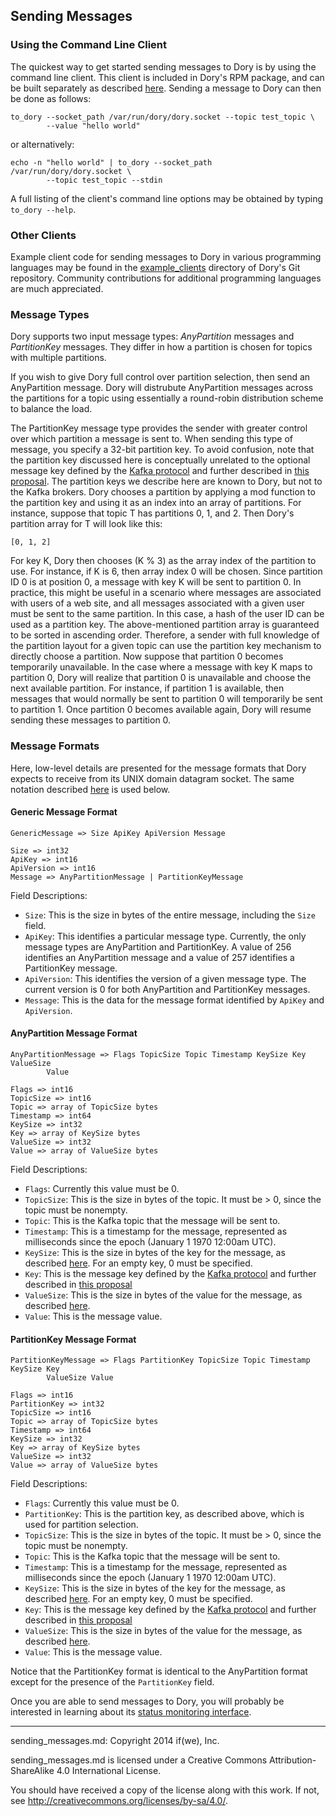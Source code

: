 ## Sending Messages

### Using the Command Line Client

The quickest way to get started sending messages to Dory is by using the
command line client.  This client is included in Dory's RPM package, and can
be built separately as described
[here](build_install.md#building-dorys-client-library).  Sending a message to
Dory can then be done as follows:

```
to_dory --socket_path /var/run/dory/dory.socket --topic test_topic \
        --value "hello world"
```

or alternatively:

```
echo -n "hello world" | to_dory --socket_path /var/run/dory/dory.socket \
        --topic test_topic --stdin
```

A full listing of the client's command line options may be obtained by typing
`to_dory --help`.

### Other Clients

Example client code for sending messages to Dory in various programming
languages may be found in the [example_clients](../example_clients) directory
of Dory's Git repository.  Community contributions for additional programming
languages are much appreciated.

### Message Types

Dory supports two input message types: *AnyPartition* messages
and *PartitionKey* messages.  They differ in how a partition is chosen for
topics with multiple partitions.

If you wish to give Dory full control over partition selection, then send an
AnyPartition message.  Dory will distrubute AnyPartition messages across the
partitions for a topic using essentially a round-robin distribution scheme to
balance the load.

The PartitionKey message type provides the sender with greater control over
which partition a message is sent to.  When sending this type of message, you
specify a 32-bit partition key.  To avoid confusion, note that the partition
key discussed here is conceptually unrelated to the optional message key
defined by the
[Kafka protocol](https://cwiki.apache.org/confluence/display/KAFKA/A+Guide+To+The+Kafka+Protocol)
and further described in
[this proposal](https://cwiki.apache.org/confluence/display/KAFKA/Keyed+Messages+Proposal).
The partition keys we describe here are known to Dory, but not to the Kafka
brokers.  Dory chooses a partition by applying a mod function to the partition
key and using it as an index into an array of partitions.  For instance,
suppose that topic T has partitions 0, 1, and 2.  Then Dory's partition array
for T will look like this:

```
[0, 1, 2]
```

For key K, Dory then chooses (K % 3) as the array index of the partition to
use.  For instance, if K is 6, then array index 0 will be chosen.  Since
partition ID 0 is at position 0, a message with key K will be sent to partition
0.  In practice, this might be useful in a scenario where messages are
associated with users of a web site, and all messages associated with a given
user must be sent to the same partition.  In this case, a hash of the user ID
can be used as a partition key.  The above-mentioned partition array is
guaranteed to be sorted in ascending order.  Therefore, a sender with full
knowledge of the partition layout for a given topic can use the partition key
mechanism to directly choose a partition.  Now suppose that partition 0 becomes
temporarily unavailable.  In the case where a message with key K maps to
partition 0, Dory will realize that partition 0 is unavailable and choose the
next available partition.  For instance, if partition 1 is available, then
messages that would normally be sent to partition 0 will temporarily be sent to
partition 1.  Once partition 0 becomes available again, Dory will resume
sending these messages to partition 0.

### Message Formats

Here, low-level details are presented for the message formats that Dory expects
to receive from its UNIX domain datagram socket.  The same notation described
[here](https://cwiki.apache.org/confluence/display/KAFKA/A+Guide+To+The+Kafka+Protocol)
is used below.

#### Generic Message Format

```
GenericMessage => Size ApiKey ApiVersion Message

Size => int32
ApiKey => int16
ApiVersion => int16
Message => AnyPartitionMessage | PartitionKeyMessage
```

Field Descriptions:
* `Size`: This is the size in bytes of the entire message, including the `Size`
field.
* `ApiKey`: This identifies a particular message type.  Currently, the only
message types are AnyPartition and PartitionKey.  A value of 256 identifies an
AnyPartition message and a value of 257 identifies a PartitionKey message.
* `ApiVersion`: This identifies the version of a given message type.  The
current version is 0 for both AnyPartition and PartitionKey messages.
* `Message`: This is the data for the message format identified by `ApiKey` and
`ApiVersion`.

#### AnyPartition Message Format

```
AnyPartitionMessage => Flags TopicSize Topic Timestamp KeySize Key ValueSize
        Value

Flags => int16
TopicSize => int16
Topic => array of TopicSize bytes
Timestamp => int64
KeySize => int32
Key => array of KeySize bytes
ValueSize => int32
Value => array of ValueSize bytes
```

Field Descriptions:
* `Flags`: Currently this value must be 0.
* `TopicSize`: This is the size in bytes of the topic.  It must be > 0, since
the topic must be nonempty.
* `Topic`: This is the Kafka topic that the message will be sent to.
* `Timestamp`: This is a timestamp for the message, represented as milliseconds
since the epoch (January 1 1970 12:00am UTC).
* `KeySize`: This is the size in bytes of the key for the message, as described
[here](https://cwiki.apache.org/confluence/display/KAFKA/A+Guide+To+The+Kafka+Protocol#AGuideToTheKafkaProtocol-Messagesets).
For an empty key, 0 must be specified.
* `Key`: This is the message key defined by the
[Kafka protocol](https://cwiki.apache.org/confluence/display/KAFKA/A+Guide+To+The+Kafka+Protocol)
and further described in
[this proposal](https://cwiki.apache.org/confluence/display/KAFKA/Keyed+Messages+Proposal)
* `ValueSize`: This is the size in bytes of the value for the message, as
described
[here](https://cwiki.apache.org/confluence/display/KAFKA/A+Guide+To+The+Kafka+Protocol#AGuideToTheKafkaProtocol-Messagesets).
* `Value`: This is the message value.

#### PartitionKey Message Format

```
PartitionKeyMessage => Flags PartitionKey TopicSize Topic Timestamp KeySize Key
        ValueSize Value

Flags => int16
PartitionKey => int32
TopicSize => int16
Topic => array of TopicSize bytes
Timestamp => int64
KeySize => int32
Key => array of KeySize bytes
ValueSize => int32
Value => array of ValueSize bytes
```

Field Descriptions:
* `Flags`: Currently this value must be 0.
* `PartitionKey`: This is the partition key, as described above, which is used
for partition selection.
* `TopicSize`: This is the size in bytes of the topic.  It must be > 0, since
the topic must be nonempty.
* `Topic`: This is the Kafka topic that the message will be sent to.
* `Timestamp`: This is a timestamp for the message, represented as milliseconds
since the epoch (January 1 1970 12:00am UTC).
* `KeySize`: This is the size in bytes of the key for the message, as described
[here](https://cwiki.apache.org/confluence/display/KAFKA/A+Guide+To+The+Kafka+Protocol#AGuideToTheKafkaProtocol-Messagesets).
For an empty key, 0 must be specified.
* `Key`: This is the message key defined by the
[Kafka protocol](https://cwiki.apache.org/confluence/display/KAFKA/A+Guide+To+The+Kafka+Protocol)
and further described in
[this proposal](https://cwiki.apache.org/confluence/display/KAFKA/Keyed+Messages+Proposal)
* `ValueSize`: This is the size in bytes of the value for the message, as
described
[here](https://cwiki.apache.org/confluence/display/KAFKA/A+Guide+To+The+Kafka+Protocol#AGuideToTheKafkaProtocol-Messagesets).
* `Value`: This is the message value.

Notice that the PartitionKey format is identical to the AnyPartition format
except for the presence of the `PartitionKey` field.

Once you are able to send messages to Dory, you will probably be interested
in learning about its
[status monitoring interface](../README.md#status-monitoring).

-----

sending_messages.md: Copyright 2014 if(we), Inc.

sending_messages.md is licensed under a Creative Commons Attribution-ShareAlike
4.0 International License.

You should have received a copy of the license along with this work. If not,
see <http://creativecommons.org/licenses/by-sa/4.0/>.
